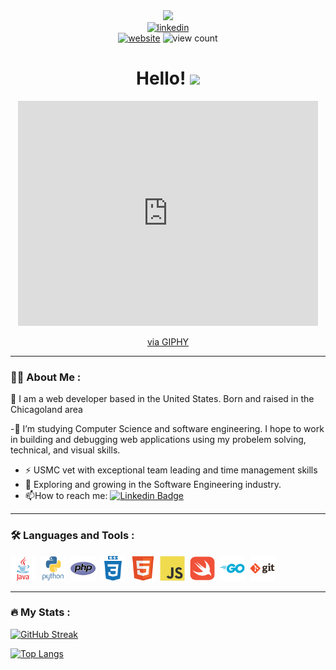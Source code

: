 <div id="header"align="center">
  
<img src="https://user-images.githubusercontent.com/97375442/234286548-cddd24b0-b029-4b83-b58a-b0d4ef61e634.png" width="200"/>
  
  <div id="badges">
    <a href="https://www.linkedin.com/in/kathie-matta/"><img src="https://img.shields.io/badge/LinkedIn-blue?logo=linkedin&logoColor=white&style=for-the-badge" alt="linkedin"/></a>
  </div>
  <a href="https://kathiematta.online"><img src="https://img.shields.io/badge/-My%20Website-blueviolet" alt="website"/></a>
  
  <img src="https://komarev.com/ghpvc/?username=ViLinh27&style=flat-square&color=blue" alt="view count"/>
  <h1>
    Hello!
    <img src="https://media.giphy.com/media/hvRJCLFzcasrR4ia7z/giphy.gif" width="30px"/>
  </h1>
</div>

<div id="banner" align="center">
  <iframe src="https://giphy.com/embed/h4yJ4ARfLKih5doDQC" width="480" height="360" frameBorder="0" class="giphy-embed" allowFullScreen></iframe><p><a href="https://giphy.com/gifs/moodman-funny-gif-h4yJ4ARfLKih5doDQC">via GIPHY</a></p>
</div>

---

### :woman_technologist: About Me :
:wave: I am a web developer based in the United States. Born and raised in the Chicagoland area

-:telescope: I’m studying Computer Science and software engineering. I hope to work in building and debugging web applications using my probelem solving, technical, and visual skills.
- :zap: USMC vet with exceptional team leading and time management skills
- :seedling: Exploring and growing in the Software Engineering industry.
- :mailbox:How to reach me: [![Linkedin Badge](https://img.shields.io/badge/-linkedin-blue?style=flat&logo=Linkedin&logoColor=white)](https://www.linkedin.com/in/kathie-matta/)

---

### :hammer_and_wrench: Languages and Tools :
<div>
  <img src="https://github.com/devicons/devicon/blob/master/icons/java/java-original-wordmark.svg" title="Java" alt="Java" width="40" height="40"/>&nbsp;
  <img src="https://github.com/devicons/devicon/blob/master/icons/python/python-original-wordmark.svg" title="Python" alt="Python" width="40" height="40"/>&nbsp;
  <img src="https://github.com/devicons/devicon/blob/master/icons/php/php-original.svg" title="PHP" alt="PHP" width="40" height="40"/>&nbsp;
  <img src="https://github.com/devicons/devicon/blob/master/icons/css3/css3-plain-wordmark.svg"  title="CSS3" alt="CSS" width="40" height="40"/>&nbsp;
  <img src="https://github.com/devicons/devicon/blob/master/icons/html5/html5-original.svg" title="HTML5" alt="HTML" width="40" height="40"/>&nbsp;
  <img src="https://github.com/devicons/devicon/blob/master/icons/javascript/javascript-original.svg" title="JavaScript" alt="JavaScript" width="40" height="40"/>&nbsp;
  <img src="https://github.com/devicons/devicon/blob/master/icons/Swift/swift-original.svg" title="Swift"  alt="Swift" width="40" height="40"/>&nbsp;
  <img src="https://github.com/devicons/devicon/blob/master/icons/go/go-original-wordmark.svg" title="Go" alt="Go" width="40" height="40"/>&nbsp;
  <img src="https://github.com/devicons/devicon/blob/master/icons/git/git-original-wordmark.svg" title="Git" **alt="Git" width="40" height="40"/>
</div>

---

### :fire: My Stats :
[![GitHub Streak](http://github-readme-streak-stats.herokuapp.com?user=kmatta0731&theme=dark&background=000000)](https://git.io/streak-stats)

[![Top Langs](https://github-readme-stats.vercel.app/api/top-langs/?username=kmatta0731&layout=compact&theme=vision-friendly-dark)](https://github.com/anuraghazra/github-readme-stats)



<!--
**kmatta0731/kmatta0731** is a ✨ _special_ ✨ repository because its `README.md` (this file) appears on your GitHub profile.

Here are some ideas to get you started:

- 🔭 I’m currently working on ...
- 🌱 I’m currently learning ...
- 👯 I’m looking to collaborate on ...
- 🤔 I’m looking for help with ...
- 💬 Ask me about ...
- 📫 How to reach me: ...
- 😄 Pronouns: ...
- ⚡ Fun fact: ...
-->

